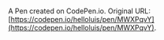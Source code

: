 # 

A Pen created on CodePen.io. Original URL: [https://codepen.io/helloluis/pen/MWXPqvY](https://codepen.io/helloluis/pen/MWXPqvY).

